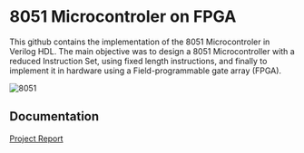 
# 8051 Microcontroler on FPGA

This github contains the implementation of the 8051 Microcontroler in Verilog HDL. The main objective was to design a 8051 Microcontroller with a reduced Instruction Set, using fixed length instructions, and finally to implement it in hardware using a Field-programmable gate array (FPGA).


![8051](https://github.com/fabiodao/8051-FPGA-Implementation/assets/73181897/ed08a93f-f3a8-47c7-9d6c-ae4aa6fb118e)



## Documentation

[Project Report](https://github.com/fabiodao/8051-FPGA-Implementation/blob/e97a6b827c5e6a0ee088e603a7869713c055dd28/Group2_8051_report.pdf)
